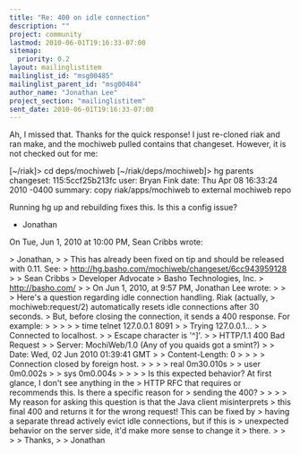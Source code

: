 ```yaml
---
title: "Re: 400 on idle connection"
description: ""
project: community
lastmod: 2010-06-01T19:16:33-07:00
sitemap:
  priority: 0.2
layout: mailinglistitem
mailinglist_id: "msg00485"
mailinglist_parent_id: "msg00484"
author_name: "Jonathan Lee"
project_section: "mailinglistitem"
sent_date: 2010-06-01T19:16:33-07:00
---
```



Ah, I missed that. Thanks for the quick response! I just re-cloned riak
and ran make, and the mochiweb pulled contains that changeset. However, it
is not checked out for me:

[~/riak]&gt; cd deps/mochiweb
[~/riak/deps/mochiweb]&gt; hg parents
changeset: 115:5ccf25b213fc
user: Bryan Fink 
date: Thu Apr 08 16:33:24 2010 -0400
summary: copy riak/apps/mochiweb to external mochiweb repo

Running hg up and rebuilding fixes this. Is this a config issue?

- Jonathan

On Tue, Jun 1, 2010 at 10:00 PM, Sean Cribbs  wrote:

&gt; Jonathan,
&gt;
&gt; This has already been fixed on tip and should be released with 0.11. See:
&gt; http://hg.basho.com/mochiweb/changeset/6cc943959128
&gt;
&gt; Sean Cribbs 
&gt; Developer Advocate
&gt; Basho Technologies, Inc.
&gt; http://basho.com/
&gt;
&gt; On Jun 1, 2010, at 9:57 PM, Jonathan Lee wrote:
&gt;
&gt; &gt; Here's a question regarding idle connection handling. Riak (actually,
&gt; mochiweb:request/2) automatically resets idle connections after 30 seconds.
&gt; But, before closing the connection, it sends a 400 response. For example:
&gt; &gt;
&gt; &gt; &gt; time telnet 127.0.0.1 8091
&gt; &gt; Trying 127.0.0.1...
&gt; &gt; Connected to localhost.
&gt; &gt; Escape character is '^]'.
&gt; &gt; HTTP/1.1 400 Bad Request
&gt; &gt; Server: MochiWeb/1.0 (Any of you quaids got a smint?)
&gt; &gt; Date: Wed, 02 Jun 2010 01:39:41 GMT
&gt; &gt; Content-Length: 0
&gt; &gt;
&gt; &gt; Connection closed by foreign host.
&gt; &gt;
&gt; &gt; real 0m30.010s
&gt; &gt; user 0m0.002s
&gt; &gt; sys 0m0.004s
&gt; &gt;
&gt; &gt; Is this expected behavior? At first glance, I don't see anything in the
&gt; HTTP RFC that requires or recommends this. Is there a specific reason for
&gt; sending the 400?
&gt; &gt;
&gt; &gt; My reason for asking this question is that the Java client misinterprets
&gt; this final 400 and returns it for the wrong request! This can be fixed by
&gt; having a separate thread actively evict idle connections, but if this is
&gt; unexpected behavior on the server side, it'd make more sense to change it
&gt; there.
&gt; &gt;
&gt; &gt; Thanks,
&gt; &gt; Jonathan
